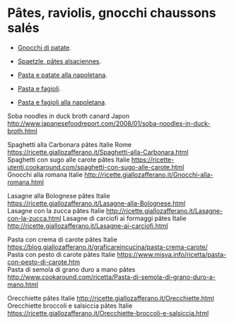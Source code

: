 # Pâtes, raviolis, gnocchi chaussons salés

 * [Gnocchi di patate](https://ricette.giallozafferano.it/Gnocchi-di-patate.html).
 * [Spaetzle, pâtes alsaciennes](https://www.recettes-alsace.fr/spaetzle-pates-alsaciennes/).

 * [Pasta e patate alla napoletana](https://ricette.giallozafferano.it/Pasta-e-patate-alla-napoletana.html).

 * [Pasta e fagioli](https://ricette.giallozafferano.it/Pasta-e-fagioli.html).
 * [Pasta e fagioli alla napoletana](https://ricette.giallozafferano.it/Pasta-e-fagioli-alla-napoletana.html).

Soba noodles in duck broth	canard	Japon		http://www.japanesefoodreport.com/2008/01/soba-noodles-in-duck-broth.html	

Spaghetti alla Carbonara	pâtes	Italie	Rome	https://ricette.giallozafferano.it/Spaghetti-alla-Carbonara.html	
Spaghetti con sugo alle carote	pâtes	Italie		https://ricette-utenti.cookaround.com/spaghetti-con-sugo-alle-carote.html	
Gnocchi alla romana		Italie		http://ricette.giallozafferano.it/Gnocchi-alla-romana.html	

Lasagne alla Bolognese	pâtes	Italie		https://ricette.giallozafferano.it/Lasagne-alla-Bolognese.html	
Lasagne con la zucca	pâtes	Italie		http://ricette.giallozafferano.it/Lasagne-con-la-zucca.html	
Lasagne di carciofi ai formaggi	pâtes	Italie		http://ricette.giallozafferano.it/Lasagne-ai-carciofi.html	

Pasta con crema di carote	pâtes	Italie		https://blog.giallozafferano.it/graficareincucina/pasta-crema-carote/	
Pasta con pesto di carote	pâtes	Italie		https://www.misya.info/ricetta/pasta-con-pesto-di-carote.htm	
Pasta di semola di grano duro a mano	pâtes			http://www.cookaround.com/ricetta/Pasta-di-semola-di-grano-duro-a-mano.html	

Orecchiette	pâtes	Italie		http://ricette.giallozafferano.it/Orecchiette.html	
Orecchiette broccoli e salsiccia	pâtes	Italie		https://ricette.giallozafferano.it/Orecchiette-broccoli-e-salsiccia.html	
